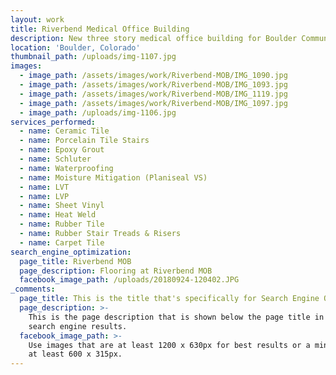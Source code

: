 ```yaml
---
layout: work
title: Riverbend Medical Office Building
description: New three story medical office building for Boulder Community Health
location: 'Boulder, Colorado'
thumbnail_path: /uploads/img-1107.jpg
images:
  - image_path: /assets/images/work/Riverbend-MOB/IMG_1090.jpg
  - image_path: /assets/images/work/Riverbend-MOB/IMG_1093.jpg
  - image_path: /assets/images/work/Riverbend-MOB/IMG_1119.jpg
  - image_path: /assets/images/work/Riverbend-MOB/IMG_1097.jpg
  - image_path: /uploads/img-1106.jpg
services_performed:
  - name: Ceramic Tile
  - name: Porcelain Tile Stairs
  - name: Epoxy Grout
  - name: Schluter
  - name: Waterproofing
  - name: Moisture Mitigation (Planiseal VS)
  - name: LVT
  - name: LVP
  - name: Sheet Vinyl
  - name: Heat Weld
  - name: Rubber Tile
  - name: Rubber Stair Treads & Risers
  - name: Carpet Tile
search_engine_optimization:
  page_title: Riverbend MOB
  page_description: Flooring at Riverbend MOB
  facebook_image_path: /uploads/20180924-120402.JPG
_comments:
  page_title: This is the title that's specifically for Search Engine Optimization.
  page_description: >-
    This is the page description that is shown below the page title in the
    search engine results.
  facebook_image_path: >-
    Use images that are at least 1200 x 630px for best results or a minimum of
    at least 600 x 315px.
---
```


